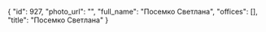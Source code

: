 {
    "id": 927,
    "photo_url": "",
    "full_name": "Посемко Светлана",
    "offices": [],
    "title": "Посемко Светлана"
}